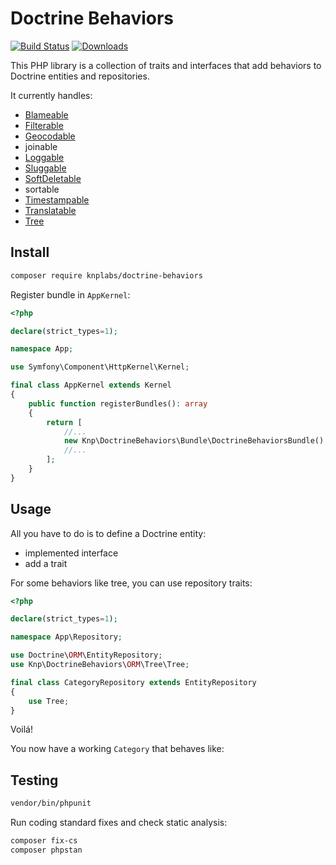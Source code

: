 # Doctrine Behaviors

[![Build Status](https://img.shields.io/travis/KnpLabs/DoctrineBehaviors/master.svg?style=flat-square)](https://travis-ci.org/KnpLabs/DoctrineBehaviors)
[![Downloads](https://img.shields.io/packagist/dt/knplabs/doctrine-behaviors.svg?style=flat-square)](https://packagist.org/packages/knplabs/doctrine-behaviors)

This PHP library is a collection of traits and interfaces that add behaviors to Doctrine entities and repositories.

It currently handles:

 * [Blameable](/docs/blameable.md)
 * [Filterable](/docs/filterable.md)
 * [Geocodable](#geocodable)
 * joinable
 * [Loggable](#loggable)
 * [Sluggable](#sluggable)
 * [SoftDeletable](#softDeletable)
 * sortable
 * [Timestampable](#timestampable)
 * [Translatable](#translatable)
 * [Tree](#tree)

## Install

```bash
composer require knplabs/doctrine-behaviors
```

Register bundle in `AppKernel`:

```php
<?php

declare(strict_types=1);

namespace App;

use Symfony\Component\HttpKernel\Kernel;

final class AppKernel extends Kernel
{
    public function registerBundles(): array
    {
        return [
            //...
            new Knp\DoctrineBehaviors\Bundle\DoctrineBehaviorsBundle(),
            //...
        ];
    }
}
```

## Usage

All you have to do is to define a Doctrine entity:
 
- implemented interface
- add a trait 

For some behaviors like tree, you can use repository traits:

```php
<?php

declare(strict_types=1);

namespace App\Repository;  

use Doctrine\ORM\EntityRepository;
use Knp\DoctrineBehaviors\ORM\Tree\Tree;

final class CategoryRepository extends EntityRepository
{
    use Tree;
}
```

Voilá!

You now have a working `Category` that behaves like:

## Testing

```bash
vendor/bin/phpunit
```

Run coding standard fixes and check static analysis:

```bash
composer fix-cs
composer phpstan
```
